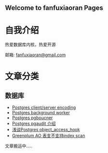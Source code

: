 ## Welcome to fanfuxiaoran Pages

# 自我介绍
热爱数据库内核，热爱开源

邮箱: fanfuxiaoran@gmail.com
# 文章分类
## 数据库
- [Postgres client/server encoding](gp_encoding.md)
- [Postgres background worker](bgworker.md)
- [Postgres pgboucner](pgbouncer.md)
- [Postgres pgaudit 介绍](pgaudit_user_doc.md)
- [浅谈Postgres object_access_hook](object_access_hook.md)
- [Greenplum AO 表支不支持index scan](gp_ao.md)


文章搬运中.....
